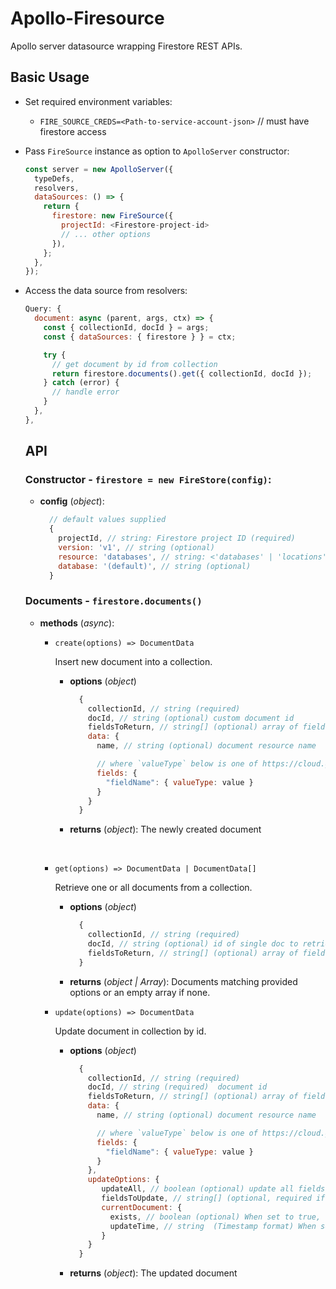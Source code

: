 # Apollo-Firesource

Apollo server datasource wrapping Firestore REST APIs.

## Basic Usage

- Set required environment variables:

  - `FIRE_SOURCE_CREDS=<Path-to-service-account-json>` // must have firestore access

- Pass `FireSource` instance as option to `ApolloServer` constructor:
  ```javascript
  const server = new ApolloServer({
    typeDefs,
    resolvers,
    dataSources: () => {
      return {
        firestore: new FireSource({
          projectId: <Firestore-project-id>
          // ... other options
        }),
      };
    },
  });
  ```
- Access the data source from resolvers:

  ```javascript
  Query: {
    document: async (parent, args, ctx) => {
      const { collectionId, docId } = args;
      const { dataSources: { firestore } } = ctx;

      try {
        // get document by id from collection
        return firestore.documents().get({ collectionId, docId });
      } catch (error) {
        // handle error
      }
    },
  },
  ```

  ## API

  ### Constructor - `firestore = new FireStore(config)`:

  - **config** (_object_):
    ```javascript
      // default values supplied
      {
        projectId, // string: Firestore project ID (required)
        version: 'v1', // string (optional)
        resource: 'databases', // string: <'databases' | 'locations'> (optional)
        database: '(default)', // string (optional)
      }
    ```

  ### Documents - `firestore.documents()`

  - **methods** (_async_):

    - `create(options) => DocumentData`

      Insert new document into a collection.

      - **options** (_object_)

        ```javascript
          {
            collectionId, // string (required)
            docId, // string (optional) custom document id
            fieldsToReturn, // string[] (optional) array of fields to include in response (mask)
            data: {
              name, // string (optional) document resource name

              // where `valueType` below is one of https://cloud.google.com/firestore/docs/reference/rest/v1/Value
              fields: {
                "fieldName": { valueType: value }
              }
            }
          }
        ```

      - **returns** (_object_): The newly created document

      <br />

    - `get(options) => DocumentData | DocumentData[]`

      Retrieve one or all documents from a collection.

      - **options** (_object_)
        ```javascript
          {
            collectionId, // string (required)
            docId, // string (optional) id of single doc to retrieve
            fieldsToReturn, // string[] (optional) array of fields to include in response (mask)
          }
        ```
      - **returns** (_object | Array_): Documents matching provided options or an empty array if none.

    - `update(options) => DocumentData`

      Update document in collection by id.

      - **options** (_object_)

        ```javascript
          {
            collectionId, // string (required)
            docId, // string (required)  document id
            fieldsToReturn, // string[] (optional) array of fields to include in response (mask)
            data: {
              name, // string (optional) document resource name

              // where `valueType` below is one of https://cloud.google.com/firestore/docs/reference/rest/v1/Value
              fields: {
                "fieldName": { valueType: value }
              }
            },
            updateOptions: {
               updateAll, // boolean (optional) update all fields
               fieldsToUpdate, // string[] (optional, required if !updateAll) array of fields to update
               currentDocument: {
                 exists, // boolean (optional) When set to true, the target document must exist. When set to false, the target document must not exist
                 updateTime, // string  (Timestamp format) When set, the target document must exist and have been last updated at that time
               }
            }
          }
        ```

      - **returns** (_object_): The updated document

      <br />
